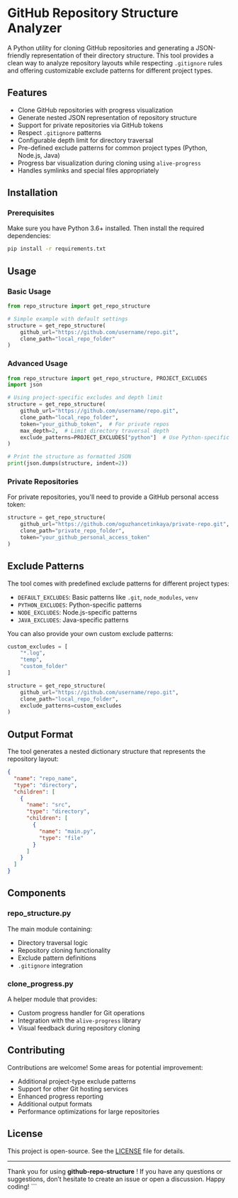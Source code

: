 # GitHub Repository Structure Analyzer

A Python utility for cloning GitHub repositories and generating a JSON-friendly representation of their directory structure. This tool provides a clean way to analyze repository layouts while respecting `.gitignore` rules and offering customizable exclude patterns for different project types.

## Features

- Clone GitHub repositories with progress visualization
- Generate nested JSON representation of repository structure
- Support for private repositories via GitHub tokens
- Respect `.gitignore` patterns
- Configurable depth limit for directory traversal
- Pre-defined exclude patterns for common project types (Python, Node.js, Java)
- Progress bar visualization during cloning using `alive-progress`
- Handles symlinks and special files appropriately

## Installation

### Prerequisites

Make sure you have Python 3.6+ installed. Then install the required dependencies:

```bash
pip install -r requirements.txt
```

## Usage

### Basic Usage

```python
from repo_structure import get_repo_structure

# Simple example with default settings
structure = get_repo_structure(
    github_url="https://github.com/username/repo.git",
    clone_path="local_repo_folder"
)
```

### Advanced Usage

```python
from repo_structure import get_repo_structure, PROJECT_EXCLUDES
import json

# Using project-specific excludes and depth limit
structure = get_repo_structure(
    github_url="https://github.com/username/repo.git",
    clone_path="local_repo_folder",
    token="your_github_token",  # For private repos
    max_depth=2,  # Limit directory traversal depth
    exclude_patterns=PROJECT_EXCLUDES["python"]  # Use Python-specific excludes
)

# Print the structure as formatted JSON
print(json.dumps(structure, indent=2))
```

### Private Repositories

For private repositories, you'll need to provide a GitHub personal access token:

```python
structure = get_repo_structure(
    github_url="https://github.com/oguzhancetinkaya/private-repo.git",
    clone_path="private_repo_folder",
    token="your_github_personal_access_token"
)
```

## Exclude Patterns

The tool comes with predefined exclude patterns for different project types:

- `DEFAULT_EXCLUDES`: Basic patterns like `.git`, `node_modules`, `venv`
- `PYTHON_EXCLUDES`: Python-specific patterns
- `NODE_EXCLUDES`: Node.js-specific patterns
- `JAVA_EXCLUDES`: Java-specific patterns

You can also provide your own custom exclude patterns:

```python
custom_excludes = [
    "*.log",
    "temp",
    "custom_folder"
]

structure = get_repo_structure(
    github_url="https://github.com/username/repo.git",
    clone_path="local_repo_folder",
    exclude_patterns=custom_excludes
)
```

## Output Format

The tool generates a nested dictionary structure that represents the repository layout:

```json
{
  "name": "repo_name",
  "type": "directory",
  "children": [
    {
      "name": "src",
      "type": "directory",
      "children": [
        {
          "name": "main.py",
          "type": "file"
        }
      ]
    }
  ]
}
```

## Components

### repo_structure.py

The main module containing:

- Directory traversal logic
- Repository cloning functionality
- Exclude pattern definitions
- `.gitignore` integration

### clone_progress.py

A helper module that provides:

- Custom progress handler for Git operations
- Integration with the `alive-progress` library
- Visual feedback during repository cloning

## Contributing

Contributions are welcome! Some areas for potential improvement:

- Additional project-type exclude patterns
- Support for other Git hosting services
- Enhanced progress reporting
- Additional output formats
- Performance optimizations for large repositories

## License

This project is open-source. See the [LICENSE](vscode-file://vscode-app/private/var/folders/d_/1hbc6cs172n3vqy5vm8_jjcm0000gn/T/AppTranslocation/565C53E6-A178-4D77-8626-F09590BD7FD3/d/Visual%20Studio%20Code.app/Contents/Resources/app/out/vs/code/electron-sandbox/workbench/workbench.html) file for details.

---

Thank you for using **github-repo-structure** ! If you have any questions or suggestions, don’t hesitate to create an issue or open a discussion. Happy coding! ```
